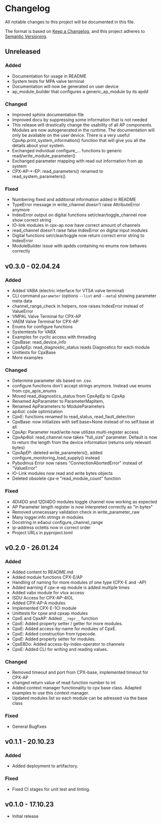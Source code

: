 # Changelog
All notable changes to this project will be documented in this file.

The format is based on [Keep a Changelog](https://keepachangelog.com/en/1.0.0/),
and this project adheres to [Semantic Versioning](https://semver.org/spec/v2.0.0.html).

## Unreleased
### Added
- Documentation for usage in README
- System tests for MPA valve terminal
- Documentation will now be generated on user device
- ap_module_builder that configures a generic_ap_module by its apdd

### Changed
- Improved sphinx documentation file
- Improved docu by suppressing some information that is not needed
- This release will drastically change the usability of all AP components. Modules are now autogenerated in the runtime. The documentation will only be available on the user device. There is a very useful CpxAp.print_system_information() function that will give you all the details about your system.
- Exchanged individual configure_... functions to generic read/write_module_parameter()
- Exchanged parameter mapping with read out information from ap system
- CPX-AP-*-EP: read_parameters() renamed to read_system_parameters()

### Fixed
- Numbering fixed and additional information added in README
- TypeError message in write_channel doesn't raise AttributeError anymore
- IndexError output on digital functions set/clear/toggle_channel now show correct string
- IO-link modules in cpx-ap now have correct amount of channels
- read_channel doesn't raise false IndexError on digital input modules
- Digital functions set/clear/toggle now return correct error string to IndexError
- ModuleBuilder issue with apdds containing no enums now behaves correctly

## v0.3.0 - 02.04.24
### Added 
- Added VABA (electric interface for VTSA valve terminal)
- CLI command `parameter` (options `--list` and `--meta`) showing parameter meta data
- channel_range_check in helpers, now raises IndexError instead of ValueError
- VMPAL Valve Terminal for CPX-AP
- VAEM Valve Terminal for CPX-AP
- Enums for configure functions
- Systemtests for VABX
- Examples for cyclic access with threading
- CpxBase: read_device_info
- CpxApEp: read_diagnostic_status reads Diagnostics for each module
- Unittests for CpxBase
- More examples

### Changed
- Determine parameter ids based on .csv.
- configure functions don't accept strings anymore. Instead use enums from cpx_ap/e_enums
- Moved read_diagnostics_status from CpxApEp to CpxAp
- Renamed ApParameter to ParameterMapItem,
- Renamed ApParameters to ModuleParameters
- ap4iol: code optimization
- CpxE: functions renamed to read_status, read_fault_detection
- CpxBase: now initializes with self.base=None instead of no self.base at all
- CpxAp: Parameter read/write now utilizes multi-register access
- CpxAp4Iol: read_channel now takes "full_size" parameter. Default is now to return the length from the device information (returns only relevant bytes)
- CpxApEP: deleted write_parameters(), added configure_monitoring_load_supply() instead
- Pybodmus Error now raises "ConnectionAbortedError" instead of "ValueError"
- IO-Link modules now read and write bytes objects
- Deleted obsolete cpx-e "read_module_count" function

### Fixed
- 4DI4DO and 12DI4DO modules toggle channel now working as expected
- AP Parameter length register is now interpreted correctly as "in bytes"
- Removed unnecessary validation check in write_parameter_raw
- Many logger.info strings in modules
- Docstring in e4aoui configure_channel_range
- ip-address octetts now in correct order
- Project URLs in pyproject.toml

## v0.2.0 - 26.01.24
### Added
- Added content to README.md
- Added module functions CPX-E/AP
- Handling of naming for more modules of one type (CPX-E and -AP)
- Added warning if cpx-e-ep module is added multiple times
- Added vabx module for vtux access
- ISDU Access for CPX-AP-4IOL
- Added CPX-AP-A modules
- Implemented CPX-E-1CI module
- Unittests for cpxe and cpxap modules
- CpxE and CpxAP: Added `__repr__` function
- CpxE: Added property setter / getter for more modules.
- CpxE: Added access-by-name for modules of CpxE.
- CpxE: Added construction from typecode.
- CpxE: Added property setter for modules.
- CpxE8Do: Added access-by-index-operator to channels
- CpxE: Added CLI for writing and reading values.

### Changed
- Removed timeout and port from CPX-base, implemented timeout for CPX-AP
- changed return value of read function number to int
- Added context manager functionality to cpx base class. Adapted examples to use this context manager.
- Updated modules list so each module can be adressed via the base class

### Fixed
- General Bugfixes

## v0.1.1 - 20.10.23
### Added
- Added deployment to artifactory.

### Fixed
- Fixed CI stages for unit test and linting.

## v0.1.0 - 17.10.23
- Initial release
